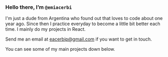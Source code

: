 ### Hello there, I’m `@emiacerbi`

I'm just a dude from Argentina who found out that loves to code about one year ago. Since then I practice everyday to become a little bit better each time. I mainly do my projects in React. 

Send me an email at eacerbip@gmail.com if you want to get in touch.

You can see some of my main projects down below.
